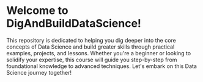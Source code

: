 # Welcome to DigAndBuildDataScience!

This repository is dedicated to helping you dig deeper into the core concepts of Data Science and build greater skills through practical examples, projects, and lessons. Whether you're a beginner or looking to solidify your expertise, this course will guide you step-by-step from foundational knowledge to advanced techniques. Let's embark on this Data Science journey together!

